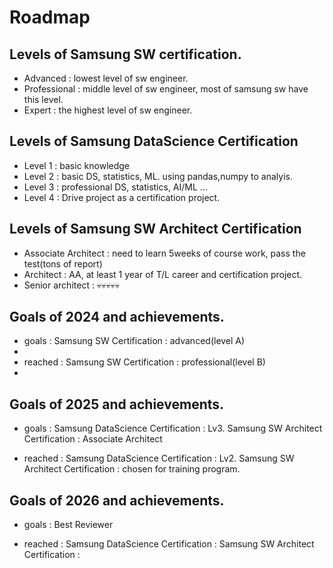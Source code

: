 # Roadmap

## Levels of Samsung SW certification.
* Advanced : lowest level of sw engineer.
* Professional : middle level of sw engineer, most of samsung sw have this level.
* Expert : the highest level of sw engineer.



## Levels of Samsung DataScience Certification
* Level 1 : basic knowledge
* Level 2 : basic DS, statistics, ML. using pandas,numpy to analyis.
* Level 3 : professional DS, statistics, AI/ML ...
* Level 4 : Drive project as a certification project.




## Levels of Samsung SW Architect Certification
* Associate Architect : need to learn 5weeks of course work, pass the test(tons of report)
* Architect : AA, at least 1 year of T/L career and certification project.
* Senior architect : 💀💀💀💀💀



## Goals of 2024 and achievements.
* goals : Samsung SW Certification : advanced(level A)
* 
* reached : Samsung SW Certification : professional(level B)
* 
 
## Goals of 2025 and achievements.
* goals :
  Samsung DataScience Certification : Lv3.
  Samsung SW Architect Certification : Associate Architect
  
* reached :
  Samsung DataScience Certification : Lv2.
  Samsung SW Architect Certification : chosen for training program.  
 
## Goals of 2026 and achievements.
* goals :
  Best Reviewer
  
* reached :
  Samsung DataScience Certification : 
  Samsung SW Architect Certification : 
